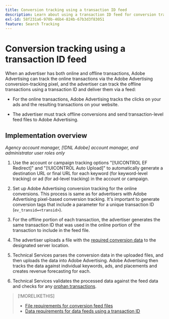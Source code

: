 ```yaml
---
title: Conversion tracking using a transaction ID feed
description: Learn about using a transaction ID feed for conversion tracking data.
exl-id: 58f231a6-970b-46b4-824b-67b3d3f83051
feature: Search Tracking
---
```

# Conversion tracking using a transaction ID feed

When an advertiser has both online and offline transactions, Adobe Advertising can track the online transactions via the Adobe Advertising conversion-tracking pixel, and the advertiser can track the offline transactions using a transaction ID and deliver them via a feed:

* For the online transactions, Adobe Advertising tracks the clicks on your ads and the resulting transactions on your website.

* The advertiser must track offline conversions and send transaction-level feed files to Adobe Advertising.

## Implementation overview

*Agency account manager, [!DNL Adobe] account manager, and administrator user roles only*

1. Use the account or campaign tracking options "[!UICONTROL EF Redirect]" and "[!UICONTROL Auto Upload]" to automatically generate a destination URL or final URL for each keyword (for keyword-level tracking) or ad (for ad-level tracking) in the account or campaign.

1. Set up Adobe Advertising conversion tracking for the online conversions. This process is same as for advertisers with Adobe Advertising pixel-based conversion tracking. It's important to generate conversion tags that include a parameter for a unique transaction ID (`ev_transid=<transid>`).

1. For the offline portion of each transaction, the advertiser generates the same transaction ID that was used in the online portion of the transaction to include in the feed file.

1. The advertiser uploads a file with the [required conversion data](/help/search-social-commerce/tracking/feed-transaction-id-data-requirements.md) to the designated server location.

1. Technical Services parses the conversion data in the uploaded files, and then uploads the data into Adobe Advertising. Adobe Advertising then tracks the data against individual keywords, ads, and placements and creates revenue forecasting for each.

1. Technical Services validates the processed data against the feed data and checks for any [orphan transactions](/help/search-social-commerce/glossary.md#o-p).

>[!MORELIKETHIS]
>
>* [File requirements for conversion feed files](feed-file-requirements.md)
>* [Data requirements for data feeds using a transaction ID](/help/search-social-commerce/tracking/feed-transaction-id-data-requirements.md)

